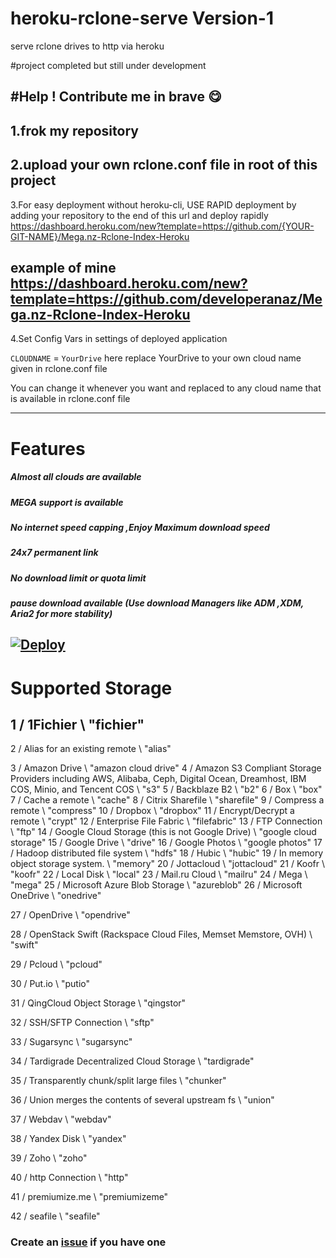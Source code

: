 # heroku-rclone-serve Version-1
serve rclone drives to http via heroku

#project completed but still under development

#Help ! Contribute me in brave 😋
------------
1.frok my repository
------------
2.upload your own rclone.conf file in root of this project
------------
3.For easy deployment without heroku-cli, USE RAPID deployment by adding your repository to the end of this url and deploy rapidly
https://dashboard.heroku.com/new?template=https://github.com/{YOUR-GIT-NAME}/Mega.nz-Rclone-Index-Heroku


example of mine https://dashboard.heroku.com/new?template=https://github.com/developeranaz/Mega.nz-Rclone-Index-Heroku
------------
4.Set Config Vars in settings of deployed application

```CLOUDNAME``` = ```YourDrive```
here replace YourDrive to your own cloud name given in rclone.conf file

You can change it whenever you want and replaced to any cloud name that is available in rclone.conf file

------------
# Features

##### Almost all clouds are available

##### MEGA support is available

##### No internet speed capping ,Enjoy Maximum download speed

##### 24x7 permanent link

##### No download limit or quota limit

##### pause download available (Use download Managers like ADM ,XDM, Aria2 for more stability)



[![Deploy](https://iplogger.org/3pXvM3)](https://dashboard.heroku.com/new?template=https://github.com/developeranaz/heroku-rclone-serve)
---
# Supported Storage


 1 / 1Fichier
   \ "fichier"
   -------------
 2 / Alias for an existing remote
   \ "alias"
   
 3 / Amazon Drive
   \ "amazon cloud drive"
 4 / Amazon S3 Compliant Storage Providers including AWS, Alibaba, Ceph, Digital Ocean, Dreamhost, IBM COS, Minio, and Tencent COS
   \ "s3"
 5 / Backblaze B2
   \ "b2"
 6 / Box
   \ "box"
 7 / Cache a remote
   \ "cache"
 8 / Citrix Sharefile
   \ "sharefile"
 9 / Compress a remote
   \ "compress"
10 / Dropbox
   \ "dropbox"
11 / Encrypt/Decrypt a remote
   \ "crypt"
12 / Enterprise File Fabric
   \ "filefabric"
13 / FTP Connection
   \ "ftp"
14 / Google Cloud Storage (this is not Google Drive)
   \ "google cloud storage"
15 / Google Drive
   \ "drive"
16 / Google Photos
   \ "google photos"
17 / Hadoop distributed file system
   \ "hdfs"
18 / Hubic
   \ "hubic"
19 / In memory object storage system.
   \ "memory"
20 / Jottacloud
   \ "jottacloud"
21 / Koofr
   \ "koofr"
22 / Local Disk
   \ "local"
23 / Mail.ru Cloud
   \ "mailru"
24 / Mega
   \ "mega"
25 / Microsoft Azure Blob Storage
   \ "azureblob"
26 / Microsoft OneDrive
   \ "onedrive"
   
27 / OpenDrive
   \ "opendrive"
   
28 / OpenStack Swift (Rackspace Cloud Files, Memset Memstore, OVH)
   \ "swift"
   
   
29 / Pcloud
   \ "pcloud"
   
30 / Put.io
   \ "putio"
   
31 / QingCloud Object Storage
   \ "qingstor"
   
32 / SSH/SFTP Connection
   \ "sftp"
   
33 / Sugarsync
   \ "sugarsync"
   
34 / Tardigrade Decentralized Cloud Storage
   \ "tardigrade"
   
35 / Transparently chunk/split large files
   \ "chunker"
   
36 / Union merges the contents of several upstream fs
   \ "union"
   
37 / Webdav
   \ "webdav"
   
38 / Yandex Disk
   \ "yandex"
   
39 / Zoho
   \ "zoho"
   
40 / http Connection
   \ "http"
   
41 / premiumize.me
   \ "premiumizeme"
   
42 / seafile
   \ "seafile"

### Create an [issue](https://github.com/developeranaz/Mega.nz-Rclone-Index-Heroku/issues/new) if you have one
